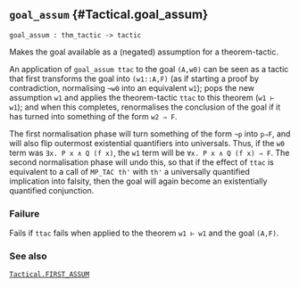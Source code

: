## `goal_assum` {#Tactical.goal_assum}


```
goal_assum : thm_tactic -> tactic
```



Makes the goal available as a (negated) assumption for a theorem-tactic.


An application of `goal_assum ttac` to the goal `(A,w0)` can be seen
as a tactic that first transforms the goal into `(w1::A,F)` (as if
starting a proof by contradiction, normalising `¬w0` into an
equivalent `w1`); pops the new assumption `w1` and applies the
theorem-tactic `ttac` to this theorem (`w1 ⊢ w1`); and when this
completes, renormalises the conclusion of the goal if it has turned
into something of the form `w2 ⇒ F`.

The first normalisation phase will turn something of the form `¬p`
into `p⇒F`, and will also flip outermost existential quantifiers into
universals. Thus, if the `w0` term was `∃x. P x ∧ Q (f x)`, the `w1`
term will be `∀x. P x ∧ Q (f x) ⇒ F`. The second normalisation phase
will undo this, so that if the effect of `ttac` is equivalent to a
call of `MP_TAC th'` with `th'` a universally quantified implication
into falsity, then the goal will again become an existentially
quantified conjunction.

### Failure

Fails if `ttac` fails when applied to the theorem `w1 ⊢ w1` and the
goal `(A,F)`.

### See also

[`Tactical.FIRST_ASSUM`](#Tactical.FIRST_ASSUM)

